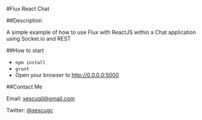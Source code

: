 #Flux React Chat

##Description

A simple example of how to use Flux with ReactJS within a Chat application using Socket.io and REST

##How to start

- `npm install`
- `grunt`
- Open your browser to http://0.0.0.0:5000

##Contact Me

Email: xescugil@gmail.com

Twitter: [@xescugc](http://twitter.com/xescugc)

